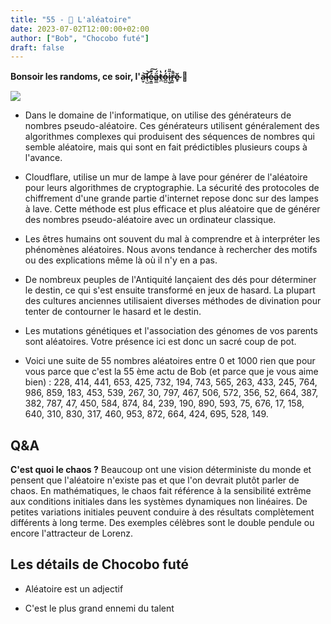 ```yaml
---
title: "55 - 🎲 L'aléatoire"
date: 2023-07-02T12:00:00+02:00
author: ["Bob", "Chocobo futé"]
draft: false
---
```


**Bonsoir les randoms, ce soir, l'a̶̫͕͝l̴̘̺͝é̷̝̳̊͠ä̶͇̲́t̷̪̔ó̶̲̺̓i̷̜̬̅̎r̴̯̱͌͛ĕ̴̥ 🎲**

![](/img/55.jpg)

- Dans le domaine de l'informatique, on utilise des générateurs de nombres pseudo-aléatoire. Ces générateurs utilisent généralement des algorithmes complexes qui produisent des séquences de nombres qui semble aléatoire, mais qui sont en fait prédictibles plusieurs coups à l'avance.  

- Cloudflare, utilise un mur de lampe à lave pour générer de l'aléatoire pour leurs algorithmes de cryptographie. La sécurité des protocoles de chiffrement d'une grande partie d'internet repose donc sur des lampes à lave. Cette méthode est plus efficace et plus aléatoire que de générer des nombres pseudo-aléatoire avec un ordinateur classique.

- Les êtres humains ont souvent du mal à comprendre et à interpréter les phénomènes aléatoires. Nous avons tendance à rechercher des motifs ou des explications même là où il n'y en a pas.

- De nombreux peuples de l'Antiquité lançaient des dés pour déterminer le destin, ce qui s'est ensuite transformé en jeux de hasard. La plupart des cultures anciennes utilisaient diverses méthodes de divination pour tenter de contourner le hasard et le destin.

- Les mutations génétiques et l'association des génomes de vos parents sont aléatoires. Votre présence ici est donc un sacré coup de pot.  

- Voici une suite de 55 nombres aléatoires entre 0 et 1000 rien que pour vous parce que c'est la 55 ème actu de Bob (et parce que je vous aime bien) : 228, 414, 441, 653, 425, 732, 194, 743, 565, 263, 433, 245, 764, 986, 859, 183, 453, 539, 267, 30, 797, 467, 506, 572, 356, 52, 664, 387, 382, 787, 47, 450, 584, 874, 84, 239, 190, 890, 593, 75, 676, 17, 158, 640, 310, 830, 317, 460, 953, 872, 664, 424, 695, 528, 149.

## Q&A

**C'est quoi le chaos ?**
Beaucoup ont une vision déterministe du monde et pensent que l'aléatoire n'existe pas et que l'on devrait plutôt parler de chaos. En mathématiques, le chaos fait référence à la sensibilité extrême aux conditions initiales dans les systèmes dynamiques non linéaires. De petites variations initiales peuvent conduire à des résultats complètement différents à long terme. Des exemples célèbres sont le double pendule ou encore l'attracteur de Lorenz.

## Les détails de Chocobo futé

- Aléatoire est un adjectif

- C'est le plus grand ennemi du talent
